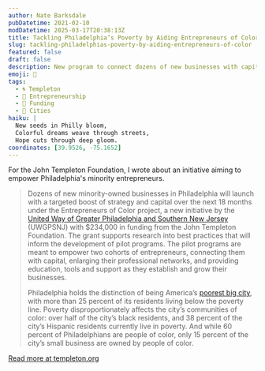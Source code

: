 ```yaml
---
author: Nate Barksdale
pubDatetime: 2021-02-10
modDatetime: 2025-03-17T20:38:13Z
title: Tackling Philadelphia’s Poverty by Aiding Entrepreneurs of Color
slug: tackling-philadelphias-poverty-by-aiding-entrepreneurs-of-color
featured: false
draft: false
description: New program to connect dozens of new businesses with capital and resources while building best practices for further growth
emoji: 🌱
tags:
  - 🌀 Templeton
  - 🌱 Entrepreneurship
  - 💼 Funding
  - 🌆 Cities
haiku: |
  New seeds in Philly bloom,  
  Colorful dreams weave through streets,  
  Hope cuts through deep gloom.
coordinates: [39.9526, -75.1652]
---
```


For the John Templeton Foundation, I wrote about an initiative aiming to empower Philadelphia's minority entrepreneurs.

> Dozens of new minority-owned businesses in Philadelphia will launch with a targeted boost of strategy and capital over the next 18 months under the Entrepreneurs of Color project, a new initiative by the [United Way of Greater Philadelphia and Southern New Jersey](https://www.unitedforimpact.org) (UWGPSNJ) with $234,000 in funding from the John Templeton Foundation. The grant supports research into best practices that will inform the development of pilot programs. The pilot programs are meant to empower two cohorts of entrepreneurs, connecting them with capital, enlarging their professional networks, and providing education, tools and support as they establish and grow their businesses.
>
> Philadelphia holds the distinction of being America’s [poorest big city](http://www.philly.com/philly/news/philadelphia-census-deep-poverty-poorest-big-city-income-survey-20170914.html), with more than 25 percent of its residents living below the poverty line. Poverty disproportionately affects the city’s communities of color: over half of the city’s black residents, and 38 percent of the city’s Hispanic residents currently live in poverty. And while 60 percent of Philadelphians are people of color, only 15 percent of the city’s small business are owned by people of color.

[Read more at templeton.org](https://www.templeton.org/news/tackling-philadelphias-poverty-by-aiding-entrepreneurs-of-color)
